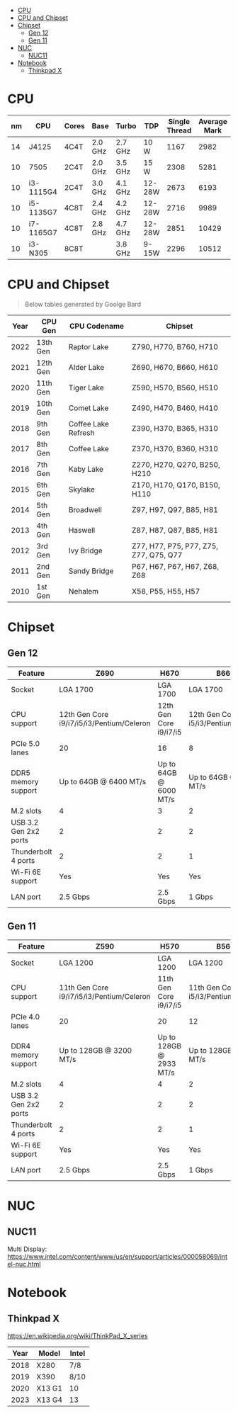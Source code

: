<!-- TOC -->

- [CPU](#cpu)
- [CPU and Chipset](#cpu-and-chipset)
- [Chipset](#chipset)
    - [Gen 12](#gen-12)
    - [Gen 11](#gen-11)
- [NUC](#nuc)
    - [NUC11](#nuc11)
- [Notebook](#notebook)
    - [Thinkpad X](#thinkpad-x)

<!-- /TOC -->

# CPU

nm|CPU |Cores|Base|Turbo|TDP|Single Thread|Average Mark|
---|---|---|---|---|---|---|---|
14|J4125|4C4T|2.0 GHz|2.7 GHz|10 W|1167|2982|
10|7505|2C4T|2.0 GHz|3.5 GHz|15 W|2308|5281|
10|i3-1115G4|2C4T|3.0 GHz|4.1 GHz|12-28W|2673|6193|
10|i5-1135G7|4C8T|2.4 GHz|4.2 GHz|12-28W|2716|9989|
10|i7-1165G7|4C8T|2.8 GHz|4.7 GHz|12-28W|2851|10429|
10|i3-N305|8C8T||3.8 GHz|9-15W|2296|10512|

# CPU and Chipset

> Below tables generated by Goolge Bard

| Year | CPU Gen | CPU Codename | Chipset |
|---|---|---|---|
| 2022 | 13th Gen | Raptor Lake | Z790, H770, B760, H710 |
| 2021 | 12th Gen | Alder Lake | Z690, H670, B660, H610 |
| 2020 | 11th Gen | Tiger Lake | Z590, H570, B560, H510 |
| 2019 | 10th Gen | Comet Lake | Z490, H470, B460, H410 |
| 2018 | 9th Gen | Coffee Lake Refresh | Z390, H370, B365, H310 |
| 2017 | 8th Gen | Coffee Lake | Z370, H370, B360, H310 |
| 2016 | 7th Gen | Kaby Lake | Z270, H270, Q270, B250, H210 |
| 2015 | 6th Gen | Skylake | Z170, H170, Q170, B150, H110 |
| 2014 | 5th Gen | Broadwell | Z97, H97, Q97, B85, H81 |
| 2013 | 4th Gen | Haswell | Z87, H87, Q87, B85, H81 |
| 2012 | 3rd Gen | Ivy Bridge | Z77, H77, P75, P77, Z75, Z77, Q75, Q77 |
| 2011 | 2nd Gen | Sandy Bridge | P67, H67, P67, H67, Z68, Z68 |
| 2010 | 1st Gen | Nehalem | X58, P55, H55, H57 |

# Chipset

## Gen 12

| Feature | Z690 | H670 | B660 | H610 |
|---|---|---|---|---|
| Socket | LGA 1700 | LGA 1700 | LGA 1700 | LGA 1700 |
| CPU support | 12th Gen Core i9/i7/i5/i3/Pentium/Celeron | 12th Gen Core i9/i7/i5 | 12th Gen Core i5/i3/Pentium/Celeron | 12th Gen Pentium/Celeron |
| PCIe 5.0 lanes | 20 | 16 | 8 | 4 |
| DDR5 memory support | Up to 64GB @ 6400 MT/s | Up to 64GB @ 6000 MT/s | Up to 64GB @ 5000 MT/s | Up to 32GB @ 4800 MT/s |
| M.2 slots | 4 | 3 | 2 | 1 |
| USB 3.2 Gen 2x2 ports | 2 | 2 | 2 | 1 |
| Thunderbolt 4 ports | 2 | 2 | 1 | 0 |
| Wi-Fi 6E support | Yes | Yes | Yes | No |
| LAN port | 2.5 Gbps | 2.5 Gbps | 1 Gbps | 1 Gbps |

## Gen 11

| Feature | Z590 | H570 | B560 | H510 |
|---|---|---|---|---|
| Socket | LGA 1200 | LGA 1200 | LGA 1200 | LGA 1200 |
| CPU support | 11th Gen Core i9/i7/i5/i3/Pentium/Celeron | 11th Gen Core i9/i7/i5 | 11th Gen Core i5/i3/Pentium/Celeron | 11th Gen Pentium/Celeron |
| PCIe 4.0 lanes | 20 | 20 | 12 | 8 |
| DDR4 memory support | Up to 128GB @ 3200 MT/s | Up to 128GB @ 2933 MT/s | Up to 128GB @ 2666 MT/s | Up to 128GB @ 2666 MT/s |
| M.2 slots | 4 | 4 | 2 | 2 |
| USB 3.2 Gen 2x2 ports | 2 | 2 | 2 | 2 |
| Thunderbolt 4 ports | 2 | 2 | 1 | 0 |
| Wi-Fi 6E support | Yes | Yes | Yes | No |
| LAN port | 2.5 Gbps | 2.5 Gbps | 1 Gbps | 1 Gbps |

# NUC
## NUC11
Multi Display: https://www.intel.com/content/www/us/en/support/articles/000058069/intel-nuc.html

# Notebook
## Thinkpad X
https://en.wikipedia.org/wiki/ThinkPad_X_series

Year | Model | Intel
---|---|---
2018 | X280 | 7/8
2019 | X390 | 8/10
2020 | X13 G1 | 10
2023 | X13 G4 | 13



